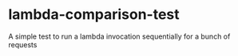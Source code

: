 # lambda-comparison-test

A simple test to run a lambda invocation sequentially for a bunch of requests
